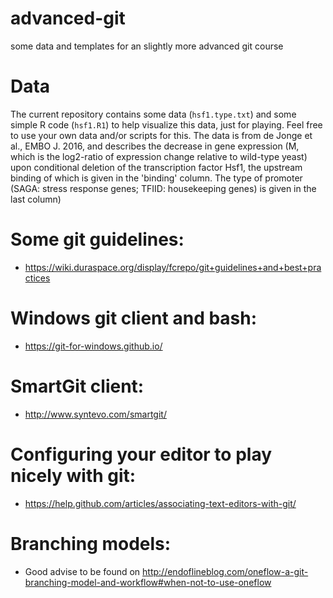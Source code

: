 # advanced-git
some data and templates for an slightly more advanced git course

# Data

The current repository contains some data (`hsf1.type.txt`) and some
simple R code (`hsf1.R1`) to help visualize this data, just for
playing. Feel free to use your own data and/or scripts for this.  The
data is from de Jonge et al., EMBO J. 2016, and describes the decrease
in gene expression (M, which is the log2-ratio of expression change
relative to wild-type yeast) upon conditional deletion of the
transcription factor Hsf1, the upstream binding of which is given in the
'binding' column. The type of promoter (SAGA: stress response genes;
TFIID: housekeeping genes) is given in the last column)

# Some git guidelines:

* https://wiki.duraspace.org/display/fcrepo/git+guidelines+and+best+practices

# Windows git client and bash:

* https://git-for-windows.github.io/

# SmartGit client:

* http://www.syntevo.com/smartgit/

# Configuring your editor to play nicely with git:

* https://help.github.com/articles/associating-text-editors-with-git/

# Branching models:

* Good advise to be found on  http://endoflineblog.com/oneflow-a-git-branching-model-and-workflow#when-not-to-use-oneflow
